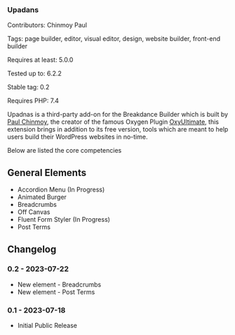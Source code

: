 ### Upadans

Contributors: Chinmoy Paul

Tags: page builder, editor, visual editor, design, website builder, front-end builder

Requires at least: 5.0.0

Tested up to: 6.2.2

Stable tag: 0.2

Requires PHP: 7.4

Upadnas is a third-party add-on for the Breakdance Builder which is built by [Paul Chinmoy](https://paulchinmoy.com), the creator of the famous Oxygen Plugin [OxyUltimate](https://oxyultimate.com/), this extension brings in addition to its free version, tools which are meant to help users build their WordPress websites in no-time.

Below are listed the core competencies

General Elements
----------------
* Accordion Menu (In Progress)
* Animated Burger
* Breadcrumbs
* Off Canvas
* Fluent Form Styler (In Progress)
* Post Terms

## Changelog

### 0.2 - 2023-07-22
* New element - Breadcrumbs
* New element - Post Terms

### 0.1 - 2023-07-18
* Initial Public Release
